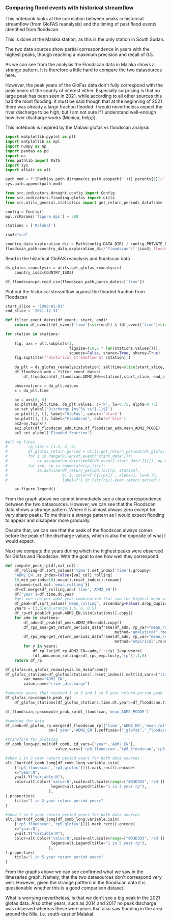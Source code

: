 <!-- #region -->
### Comparing flood events with historical streamflow

This notebook looks at the correlation between peaks in historical streamflow (from GloFAS reanalysis) and the timing of past flood events identified from floodscan. 

This is done at the Malaka station, as this is the only station in South Sudan. 

The two data sources show partial correspondence in years with the highest peaks, though reaching a maximum precision and recall of 0.5. 

As we can see from the analysis the Floodscan data in Malaka shows a strange pattern. It is therefore a little hard to compare the two datasources here.

However, the peak years of the GloFas data don't fully correspond with the peak years of the county of interest either. Especially surprising is that no large peak has been seen in 2021, while according to all other sources this had the most flooding. It must be said though that at the beginning of 2021 there was already a large fraction flooded. I would nevertheless expect the river discharge to be high, but I am not sure if I understand well-enough how river discharge works (Monica, help;)). 


This notebook is inspired by the Malawi glofas vs floodscan analysis
<!-- #endregion -->

```python
import matplotlib.pyplot as plt
import matplotlib as mpl
import numpy as np
import pandas as pd
import os
from pathlib import Path
import sys
import altair as alt

path_mod = f"{Path(os.path.dirname(os.path.abspath(''))).parents[1]}/"
sys.path.append(path_mod)

from src.indicators.drought.config import Config
from src.indicators.flooding.glofas import utils
from src.utils_general.statistics import get_return_periods_dataframe

config = Config()
mpl.rcParams['figure.dpi'] = 300

stations = ['Malakal']
```

```python
iso3="ssd"
```

```python
country_data_exploration_dir = Path(config.DATA_DIR) / config.PRIVATE_DIR / "exploration" / iso3
floodscan_path=country_data_exploration_dir/'floodscan'/f'{iso3}_floodscan_adm2_stats.csv'
```

Read in the historical GloFAS reanalysis and floodscan data

```python
ds_glofas_reanalysis = utils.get_glofas_reanalysis(
    country_iso3=COUNTRY_ISO3)
```

```python
df_floodscan=pd.read_csv(floodscan_path,parse_dates=['time'])
```

Plot out the historical streamflow against the flooded fraction from Floodscan

```python
start_slice = '1998-01-01'
end_slice = '2021-12-31'

def filter_event_dates(df_event, start, end):
    return df_event[(df_event['time']<str(end)) & (df_event['time']>str(start))].reset_index()

for station in stations: 
        
    fig, axs = plt.subplots(1, 
                            figsize=(10,6 * len(stations.values())), 
                            squeeze=False, sharex=True, sharey=True)
    fig.suptitle(f'Historical streamflow at {station}')
    
    da_plt = ds_glofas_reanalysis[station].sel(time=slice(start_slice, end_slice))
    df_floodscan_adm = filter_event_dates(
        df_floodscan[df_floodscan.ADM2_EN==station],start_slice, end_slice) 

    observations = da_plt.values
    x = da_plt.time

    ax = axs[0, 0]
    ax.plot(da_plt.time, da_plt.values, c='k', lw=0.75, alpha=0.75)
    ax.set_ylabel('Discharge [m$^3$ s$^{-1}$]')
    ax.plot([], [], label="GloFas", color=f'black')
    ax.plot([], [], label="Floodscan", color=f'blue')
    ax2=ax.twinx()
    ax2.plot(df_floodscan_adm.time,df_floodscan_adm.mean_ADM2_PCODE)
    ax2.set_ylabel("Flooded fraction")

#plt rp lines
#         rp_list = [1.5, 2, 5]
#         df_glofas_return_period = utils.get_return_periods(ds_glofas_reanalysis, method='analytical')
#         for i in range(0,len(df_event['start_date'])):
#             ax.axvspan(np.datetime64(df_event['start_date'][i]), np.datetime64(df_event['end_date'][i]), alpha=0.25, color='#3ea7f7')
#         for irp, rp in enumerate(rp_list):
#             ax.axhline(df_return_period.loc[rp, station],  
#                        0, 1, color=f'C{irp+1}', alpha=1, lw=0.75, 
#                        label=f'1 in {str(rp)}-year return period')

    ax.figure.legend()
```

From the graph above we cannot immediately see a clear correspondence between the two datasources. However, we can see that the Floodscan data shows a strange pattern. Where it is almost always zero except for very sharp peaks. To me this is a strange pattern as I would expect flooding to appear and disappear more gradually. 

Despite that, we can see that the peak of the floodscan always comes before the peak of the discharge values, which is also the opposite of what I would expect. 


Next we compute the years during which the highest peaks were observed for Glofas and Floodscan. With the goal to see how well they correspond. 

```python
def compute_peak_rp(df,val_col):
    df_rolling=df.sort_values('time').set_index('time').groupby(
    'ADM2_EN',as_index=False)[val_col].rolling(
    10,min_periods=10).mean().reset_index().rename(
    columns={val_col:'mean_rolling'})
    df=df.merge(df_rolling,on=['time','ADM2_EN'])
    df['year']=df.time.dt.year
    #get one row per adm2-year combination that saw the highest mean value
    df_peak=df.sort_values('mean_rolling', ascending=False).drop_duplicates(['year','ADM2_EN'])
    years = [3,5]#np.arange(1.5, 6, 0.5)
    df_rp=df_peak[df_peak.ADM2_EN.isin(stations)].copy()
    for adm in stations:
        df_adm=df_peak[df_peak.ADM2_EN==adm].copy()
        df_rps_ana=get_return_periods_dataframe(df_adm, rp_var="mean_rolling",years=years,
                                                method="analytical",round_rp=False)
        df_rps_emp=get_return_periods_dataframe(df_adm, rp_var="mean_rolling",years=years,
                                                method="empirical",round_rp=False)
        for y in years:
            df_rp.loc[df_rp.ADM2_EN==adm,f'rp{y}']=np.where(
            (df_adm.mean_rolling>=df_rps_emp.loc[y,'rp']),1,0)
    return df_rp
```

```python
df_glofas=ds_glofas_reanalysis.to_dataframe()
df_glofas_stations=df_glofas[stations].reset_index().melt(id_vars=["time"], 
        var_name="ADM2_EN", 
        value_name="river_discharge")
```

```python
#compute years that reached 1 in 3 and 1 in 5 year return period peak
df_glofas_rp=compute_peak_rp(
    df_glofas_stations[df_glofas_stations.time.dt.year>=df_floodscan.time.dt.year.min()],'river_discharge')
```

```python
df_floodscan_rp=compute_peak_rp(df_floodscan,'mean_ADM2_PCODE')
```

```python
#combine the data
df_comb=df_glofas_rp.merge(df_floodscan_rp[['time','ADM2_EN','mean_rolling','year','rp3','rp5']],
                   on=['year','ADM2_EN'],suffixes=("_glofas","_floodscan"))
```

```python
#transform for plotting
df_comb_long=pd.melt(df_comb, id_vars=['year','ADM2_EN'], 
                      value_vars=['rp3_floodscan','rp5_floodscan','rp3_glofas','rp5_glofas'])
```

```python
#show 1 in 3 year return period years for both data sources
alt.Chart(df_comb_long[df_comb_long.variable.isin(
    ['rp3_floodscan','rp3_glofas'])]).mark_rect().encode(
    x="year:N",
    y=alt.Y("variable:N"),
    color=alt.Color('value:N',scale=alt.Scale(range=["#D3D3D3",'red']),
                    legend=alt.Legend(title="1 in 3 year rp"),
                   ),
).properties(
    title="1 in 3 year return period years"
)
```

```python
#show 1 in 3 year return period years for both data sources
alt.Chart(df_comb_long[df_comb_long.variable.isin(
    ['rp5_floodscan','rp5_glofas'])]).mark_rect().encode(
    x="year:N",
    y=alt.Y("variable:N"),
    color=alt.Color('value:N',scale=alt.Scale(range=["#D3D3D3",'red']),
                    legend=alt.Legend(title="1 in 5 year rp"),
                   ),
).properties(
    title="1 in 5 year return period years"
)
```

From the graphs above we can see confirmed what we saw in the timeseries graph. Namely, that the two datasources don't correspond very well. 
However, given the strange patttern in the floodscan data it is questionable whether this is a good comparison dataset. 

What is worrying nevertheless, is that we don't see a big peak in the 2021 glofas data. Also other years, such as 2014 and 2017 no peak discharge was observed whereas these were years that also saw flooding in the area around the Nile, i.e. south-east of Malakal. 
